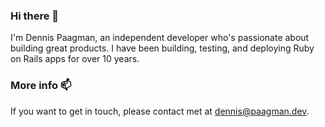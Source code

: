 ### Hi there 👋

I'm Dennis Paagman, an independent developer who's passionate about building great products. I have been building, testing, and deploying Ruby on Rails apps for over 10 years.

### More info 📫

If you want to get in touch, please contact met at dennis@paagman.dev.

<!--
**djfpaagman/djfpaagman** is a ✨ _special_ ✨ repository because its `README.md` (this file) appears on your GitHub profile.

Here are some ideas to get you started:

- 🔭 I’m currently working on ...
- 🌱 I’m currently learning ...
- 👯 I’m looking to collaborate on ...
- 🤔 I’m looking for help with ...
- 💬 Ask me about ...
- 📫 How to reach me: ...
- 😄 Pronouns: ...
- ⚡ Fun fact: ...
-->
